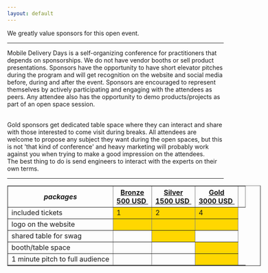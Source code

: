 ```yaml
---
layout: default
---
```


We greatly value sponsors for this open event.

<hr>

Mobile Delivery Days is a self-organizing conference for practitioners that depends on sponsorships. We do not have vendor booths or sell product presentations. Sponsors have the opportunity to have short elevator pitches during the program and will get recognition on the website and social media before, during and after the event. Sponsors are encouraged to represent themselves by actively participating and engaging with the attendees as peers. Any attendee also has the opportunity to demo products/projects as part of an open space session.

<br>
Gold sponsors get dedicated table space where they can interact and share with those interested to come visit during breaks. All attendees are welcome to propose any subject they want during the open spaces, but this is not 'that kind of conference' and heavy marketing will probably work against you when trying to make a good impression on the attendees.
<br>
The best thing to do is send engineers to interact with the experts on their own terms.
<br>
<hr/>

<div style="width:590px">
<table border=1 cellspacing=1>
  <tr>
    <th><i>packages</i></th>
    <th><center><b><u>Bronze<br />500 USD&nbsp;</u></center></b></th>
    <th><center><b><u>Silver<br />1500 USD&nbsp;</u></center></b></th>
    <th><center><b><u>Gold<br />3000 USD&nbsp;</u></center></b></th>
    <th></th>
  </tr>
<tr><td>included tickets</td><td bgcolor="gold">1</td><td bgcolor="gold">2</td><td bgcolor="gold">4</td></tr>
<tr><td>logo on the website</td><td bgcolor="gold">&nbsp;</td><td bgcolor="gold">&nbsp;</td><td bgcolor="gold">&nbsp;</td></tr>
<tr><td>shared table for swag</td><td>&nbsp;</td><td bgcolor="gold">&nbsp;</td><td>&nbsp;</td></tr>
<tr><td>booth/table space</td><td>&nbsp;</td><td>&nbsp;</td><td bgcolor="gold">&nbsp;</td></tr>
<tr><td>1 minute pitch to full audience</td><td>&nbsp;</td><td>&nbsp;</td><td bgcolor="gold">&nbsp;</td></tr>
</table>
